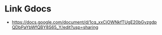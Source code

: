 # Link Gdocs #
- https://docs.google.com/document/d/1cq_xxCjOWNkfTUgE20bGyzgdpQDbPaYbWfQBY8S65_Y/edit?usp=sharing 